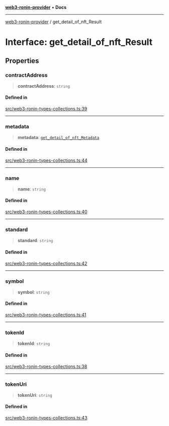 [**web3-ronin-provider**](../README.md) • **Docs**

***

[web3-ronin-provider](../globals.md) / get\_detail\_of\_nft\_Result

# Interface: get\_detail\_of\_nft\_Result

## Properties

### contractAddress

> **contractAddress**: `string`

#### Defined in

[src/web3-ronin-types-collections.ts:39](https://github.com/chuacw/web3-ronin-provider/blob/5334d3e4a39d6911ce4028a880b09b3429564837/src/web3-ronin-types-collections.ts#L39)

***

### metadata

> **metadata**: [`get_detail_of_nft_Metadata`](get_detail_of_nft_Metadata.md)

#### Defined in

[src/web3-ronin-types-collections.ts:44](https://github.com/chuacw/web3-ronin-provider/blob/5334d3e4a39d6911ce4028a880b09b3429564837/src/web3-ronin-types-collections.ts#L44)

***

### name

> **name**: `string`

#### Defined in

[src/web3-ronin-types-collections.ts:40](https://github.com/chuacw/web3-ronin-provider/blob/5334d3e4a39d6911ce4028a880b09b3429564837/src/web3-ronin-types-collections.ts#L40)

***

### standard

> **standard**: `string`

#### Defined in

[src/web3-ronin-types-collections.ts:42](https://github.com/chuacw/web3-ronin-provider/blob/5334d3e4a39d6911ce4028a880b09b3429564837/src/web3-ronin-types-collections.ts#L42)

***

### symbol

> **symbol**: `string`

#### Defined in

[src/web3-ronin-types-collections.ts:41](https://github.com/chuacw/web3-ronin-provider/blob/5334d3e4a39d6911ce4028a880b09b3429564837/src/web3-ronin-types-collections.ts#L41)

***

### tokenId

> **tokenId**: `string`

#### Defined in

[src/web3-ronin-types-collections.ts:38](https://github.com/chuacw/web3-ronin-provider/blob/5334d3e4a39d6911ce4028a880b09b3429564837/src/web3-ronin-types-collections.ts#L38)

***

### tokenUri

> **tokenUri**: `string`

#### Defined in

[src/web3-ronin-types-collections.ts:43](https://github.com/chuacw/web3-ronin-provider/blob/5334d3e4a39d6911ce4028a880b09b3429564837/src/web3-ronin-types-collections.ts#L43)

